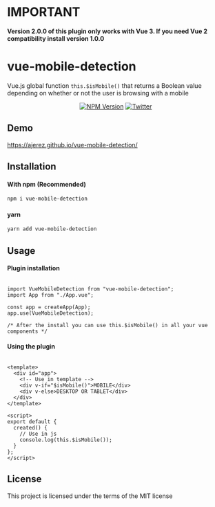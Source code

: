 
# IMPORTANT
**Version 2.0.0 of this plugin only works with Vue 3. If you need Vue 2 compatibility install version 1.0.0**


# vue-mobile-detection
Vue.js global function `this.$isMobile()` that returns a Boolean value depending on whether or not the user is browsing with a mobile

<p align="center">
  <a href="https://www.npmjs.com/package/vue-mobile-detection"><img alt="NPM Version" src="https://img.shields.io/npm/v/vue-mobile-detection.svg?style=for-the-badge"></a> 
  <a href="https://twitter.com/alberto_jrz"><img alt="Twitter" src="https://img.shields.io/static/v1.svg?label=TWITTER&message=follow&color=blue&style=for-the-badge"></a> 
</p>

## Demo

https://ajerez.github.io/vue-mobile-detection/


## Installation

#### With npm (Recommended)
```bash
npm i vue-mobile-detection
```

#### yarn
```bash
yarn add vue-mobile-detection
```

## Usage

#### Plugin installation

```vue

import VueMobileDetection from "vue-mobile-detection";
import App from "./App.vue";

const app = createApp(App);
app.use(VueMobileDetection);

/* After the install you can use this.$isMobile() in all your vue components */
```

#### Using the plugin

```vue

<template>
  <div id="app">
    <!-- Use in template -->
    <div v-if="$isMobile()">MOBILE</div>
    <div v-else>DESKTOP OR TABLET</div>
  </div>
</template>

<script>
export default {
  created() {
    // Use in js
    console.log(this.$isMobile());
  }
};
</script>

```


## License

This project is licensed under the terms of the MIT license
